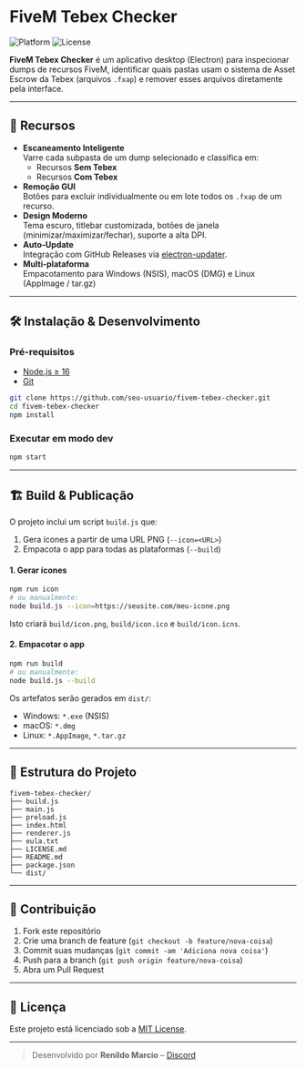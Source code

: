 # FiveM Tebex Checker

![Platform](https://img.shields.io/badge/Platform-Windows%20%7C%20macOS%20%7C%20Linux-lightgrey) ![License](https://img.shields.io/badge/License-MIT-blue)

**FiveM Tebex Checker** é um aplicativo desktop (Electron) para inspecionar dumps de recursos FiveM, identificar quais pastas usam o sistema de Asset Escrow da Tebex (arquivos `.fxap`) e remover esses arquivos diretamente pela interface.

---

## 🚀 Recursos

- **Escaneamento Inteligente**  
  Varre cada subpasta de um dump selecionado e classifica em:
  - Recursos **Sem Tebex**  
  - Recursos **Com Tebex**  
- **Remoção GUI**  
  Botões para excluir individualmente ou em lote todos os `.fxap` de um recurso.  
- **Design Moderno**  
  Tema escuro, titlebar customizada, botões de janela (minimizar/maximizar/fechar), suporte a alta DPI.  
- **Auto-Update**  
  Integração com GitHub Releases via [electron-updater](https://www.npmjs.com/package/electron-updater).  
- **Multi-plataforma**  
  Empacotamento para Windows (NSIS), macOS (DMG) e Linux (AppImage / tar.gz)  

---

## 🛠️ Instalação & Desenvolvimento

### Pré-requisitos

- [Node.js ≥ 16](https://nodejs.org/)  
- [Git](https://git-scm.com/)  

```bash
git clone https://github.com/seu-usuario/fivem-tebex-checker.git
cd fivem-tebex-checker
npm install
```

### Executar em modo dev

```bash
npm start
```

---

## 🏗️ Build & Publicação

O projeto inclui um script `build.js` que:

1. Gera ícones a partir de uma URL PNG (`--icon=<URL>`)
2. Empacota o app para todas as plataformas (`--build`)

#### 1. Gerar ícones

```bash
npm run icon
# ou manualmente:
node build.js --icon=https://seusite.com/meu-icone.png
```

Isto criará `build/icon.png`, `build/icon.ico` e `build/icon.icns`.

#### 2. Empacotar o app

```bash
npm run build
# ou manualmente:
node build.js --build
```

Os artefatos serão gerados em `dist/`:

- Windows: `*.exe` (NSIS)
- macOS: `*.dmg`
- Linux: `*.AppImage`, `*.tar.gz`

---

## 📁 Estrutura do Projeto

```
fivem-tebex-checker/
├── build.js
├── main.js
├── preload.js
├── index.html
├── renderer.js
├── eula.txt
├── LICENSE.md
├── README.md
├── package.json
└── dist/
```

---

## 🤝 Contribuição

1. Fork este repositório  
2. Crie uma branch de feature (`git checkout -b feature/nova-coisa`)  
3. Commit suas mudanças (`git commit -am 'Adiciona nova coisa'`)  
4. Push para a branch (`git push origin feature/nova-coisa`)  
5. Abra um Pull Request  

---

## 📜 Licença

Este projeto está licenciado sob a [MIT License](LICENSE.md).

---

> Desenvolvido por **Renildo Marcio** – [Discord](https://discord.com/users/767106577022320680)
